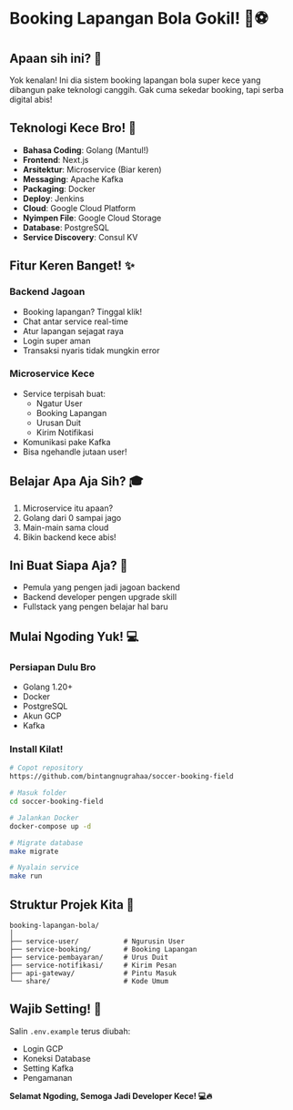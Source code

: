 # Booking Lapangan Bola Gokil! 🥅⚽

## Apaan sih ini? 🤔

Yok kenalan! Ini dia sistem booking lapangan bola super kece yang dibangun pake teknologi canggih. Gak cuma sekedar booking, tapi serba digital abis!

## Teknologi Kece Bro! 🚀

- **Bahasa Coding**: Golang (Mantul!)
- **Frontend**: Next.js
- **Arsitektur**: Microservice (Biar keren)
- **Messaging**: Apache Kafka
- **Packaging**: Docker
- **Deploy**: Jenkins
- **Cloud**: Google Cloud Platform
- **Nyimpen File**: Google Cloud Storage
- **Database**: PostgreSQL
- **Service Discovery**: Consul KV

## Fitur Keren Banget! ✨

### Backend Jagoan
- Booking lapangan? Tinggal klik!
- Chat antar service real-time
- Atur lapangan sejagat raya
- Login super aman
- Transaksi nyaris tidak mungkin error

### Microservice Kece
- Service terpisah buat:
  - Ngatur User
  - Booking Lapangan
  - Urusan Duit
  - Kirim Notifikasi
- Komunikasi pake Kafka
- Bisa ngehandle jutaan user!

## Belajar Apa Aja Sih? 🎓

1. Microservice itu apaan?
2. Golang dari 0 sampai jago
3. Main-main sama cloud
4. Bikin backend kece abis!

## Ini Buat Siapa Aja? 👥

- Pemula yang pengen jadi jagoan backend
- Backend developer pengen upgrade skill
- Fullstack yang pengen belajar hal baru

## Mulai Ngoding Yuk! 💻

### Persiapan Dulu Bro
- Golang 1.20+
- Docker
- PostgreSQL
- Akun GCP
- Kafka

### Install Kilat!

```bash
# Copot repository
https://github.com/bintangnugrahaa/soccer-booking-field

# Masuk folder
cd soccer-booking-field

# Jalankan Docker
docker-compose up -d

# Migrate database
make migrate

# Nyalain service
make run
```

## Struktur Projek Kita 📂

```
booking-lapangan-bola/
│
├── service-user/           # Ngurusin User
├── service-booking/        # Booking Lapangan
├── service-pembayaran/     # Urus Duit
├── service-notifikasi/     # Kirim Pesan
├── api-gateway/            # Pintu Masuk
└── share/                  # Kode Umum
```

## Wajib Setting! 🔧

Salin `.env.example` terus diubah:
- Login GCP
- Koneksi Database
- Setting Kafka
- Pengamanan

**Selamat Ngoding, Semoga Jadi Developer Kece! 💻🔥**
